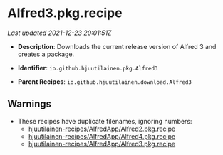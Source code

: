 # Alfred3.pkg.recipe

_Last updated 2021-12-23 20:01:51Z_

- **Description**: Downloads the current release version of Alfred 3 and creates a package.

- **Identifier**: `io.github.hjuutilainen.pkg.Alfred3`

- **Parent Recipes**: `io.github.hjuutilainen.download.Alfred3`


## Warnings

- These recipes have duplicate filenames, ignoring numbers:
    - [hjuutilainen-recipes/AlfredApp/Alfred2.pkg.recipe](/autopkg-dupe-tracker/hjuutilainen-recipes/AlfredApp/Alfred2.pkg.recipe)
    - [hjuutilainen-recipes/AlfredApp/Alfred4.pkg.recipe](/autopkg-dupe-tracker/hjuutilainen-recipes/AlfredApp/Alfred4.pkg.recipe)
    - [hjuutilainen-recipes/AlfredApp/Alfred3.pkg.recipe](/autopkg-dupe-tracker/hjuutilainen-recipes/AlfredApp/Alfred3.pkg.recipe)